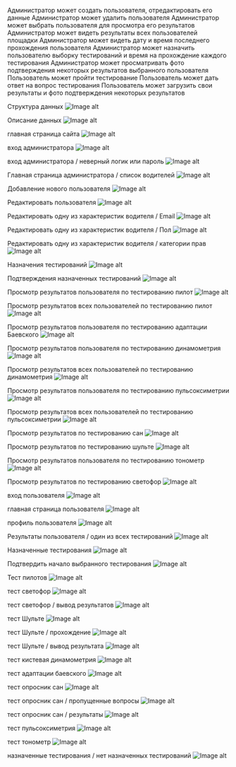 Администратор может создать пользователя, отредактировать его данные
Администратор может удалить пользователя
Администратор может выбрать пользователя для просмотра его результатов
Администратор может видеть результаты всех пользователей площадки
Администратор может видеть дату и время последнего прохождения пользователя
Администратор может назначить пользователю выборку тестирований и время на прохождение каждого тестирования
Администратор может просматривать фото подтверждения некоторых результатов выбранного пользователя
Пользователь может пройти тестирование
Пользователь может дать ответ на вопрос тестирования
Пользователь может загрузить свои результаты и фото подтверждения некоторых результатов


Структура данных
![Image alt](https://github.com/serega854/ExpressTestDrivers/blob/main/картинки%20для%20гитхаба/1bd.PNG)


Описание данных
![Image alt](https://github.com/serega854/ExpressTestDrivers/blob/main/картинки%20для%20гитхаба/2bd.PNG)


главная страница сайта
![Image alt](https://github.com/serega854/ExpressTestDrivers/blob/main/картинки%20для%20гитхаба/3main.PNG)


вход администратора
![Image alt](https://github.com/serega854/ExpressTestDrivers/blob/main/картинки%20для%20гитхаба/4loginAdmin.PNG)


вход администратора / неверный логик или пароль 
![Image alt](https://github.com/serega854/ExpressTestDrivers/blob/main/картинки%20для%20гитхаба/5errorLoginAdmin.PNG)


Главная страница администратора / список водителей 
![Image alt](https://github.com/serega854/ExpressTestDrivers/blob/main/картинки%20для%20гитхаба/6indexAdmin.PNG)


Добавление нового пользователя
![Image alt](https://github.com/serega854/ExpressTestDrivers/blob/main/картинки%20для%20гитхаба/7regUser.PNG)

Редактировать пользователя
![Image alt](https://github.com/serega854/ExpressTestDrivers/blob/main/картинки%20для%20гитхаба/8updateUser.PNG)


Редактировать одну из характеристик водителя / Email
![Image alt](https://github.com/serega854/ExpressTestDrivers/blob/main/картинки%20для%20гитхаба/9updateEmail.PNG)


Редактировать одну из характеристик водителя / Пол
![Image alt](https://github.com/serega854/ExpressTestDrivers/blob/main/картинки%20для%20гитхаба/10updateGender.PNG)


Редактировать одну из характеристик водителя / категории прав
![Image alt](https://github.com/serega854/ExpressTestDrivers/blob/main/картинки%20для%20гитхаба/11updateCategoryPrav.PNG)


Назначения тестирований
![Image alt](https://github.com/serega854/ExpressTestDrivers/blob/main/картинки%20для%20гитхаба/12assignTests.PNG)


Подтверждения назначенных тестирований
![Image alt](https://github.com/serega854/ExpressTestDrivers/blob/main/картинки%20для%20гитхаба/13assignTestPodtverjdenie.PNG)


Просмотр результатов пользователя по тестированию пилот
![Image alt](https://github.com/serega854/ExpressTestDrivers/blob/main/картинки%20для%20гитхаба/14rezUserPilot.PNG)


Просмотр результатов всех пользователей по тестированию пилот
![Image alt](https://github.com/serega854/ExpressTestDrivers/blob/main/картинки%20для%20гитхаба/15rezUsersPilot.PNG)


Просмотр результатов пользователя по тестированию адаптации Баевского
![Image alt](https://github.com/serega854/ExpressTestDrivers/blob/main/картинки%20для%20гитхаба/15rezUserBaevsky.PNG)


Просмотр результатов пользователя по тестированию динамометрия
![Image alt](https://github.com/serega854/ExpressTestDrivers/blob/main/картинки%20для%20гитхаба/16rezUserDinamometria.PNG)


Просмотр результатов всех пользователей по тестированию динамометрия
![Image alt](https://github.com/serega854/ExpressTestDrivers/blob/main/картинки%20для%20гитхаба/17rezUsersDinamometria.PNG)


Просмотр результатов пользователя по тестированию пульсоксиметрии
![Image alt](https://github.com/serega854/ExpressTestDrivers/blob/main/картинки%20для%20гитхаба/18rezUserPuls.PNG)


Просмотр результатов всех пользователей по тестированию пульсоксиметрии
![Image alt](https://github.com/serega854/ExpressTestDrivers/blob/main/картинки%20для%20гитхаба/19rezUsersPuls.PNG)


Просмотр результатов по тестированию сан
![Image alt](https://github.com/serega854/ExpressTestDrivers/blob/main/картинки%20для%20гитхаба/20rezUserUsersSan.PNG)


Просмотр результатов по тестированию шульте
![Image alt](https://github.com/serega854/ExpressTestDrivers/blob/main/картинки%20для%20гитхаба/21rezUserUsersShulte.PNG)


Просмотр результатов пользователя по тестированию тонометр
![Image alt](https://github.com/serega854/ExpressTestDrivers/blob/main/картинки%20для%20гитхаба/22rezUserTonometr.PNG)


Просмотр результатов по тестированию светофор
![Image alt](https://github.com/serega854/ExpressTestDrivers/blob/main/картинки%20для%20гитхаба/23rezUsersLighting.PNG)


вход пользователя
![Image alt](https://github.com/serega854/ExpressTestDrivers/blob/main/картинки%20для%20гитхаба/24loginUser.PNG)


главная страница пользователя
![Image alt](https://github.com/serega854/ExpressTestDrivers/blob/main/картинки%20для%20гитхаба/25indexUser.PNG)


профиль пользователя
![Image alt](https://github.com/serega854/ExpressTestDrivers/blob/main/картинки%20для%20гитхаба/26ProfileUser.PNG)


Результаты пользователя / один из всех тестирований
![Image alt](https://github.com/serega854/ExpressTestDrivers/blob/main/картинки%20для%20гитхаба/27rezUser.PNG)


Назначенные тестирования 
![Image alt](https://github.com/serega854/ExpressTestDrivers/blob/main/картинки%20для%20гитхаба/28assignTestUser.PNG)


Подтвердить начало выбранного тестирования
![Image alt](https://github.com/serega854/ExpressTestDrivers/blob/main/картинки%20для%20гитхаба/29PodtverjdenieStartTest.PNG)


Тест пилотов
![Image alt](https://github.com/serega854/ExpressTestDrivers/blob/main/картинки%20для%20гитхаба/30TestPilot.PNG)


тест светофор 
![Image alt](https://github.com/serega854/ExpressTestDrivers/blob/main/картинки%20для%20гитхаба/31TestLighting.PNG)


тест светофор / вывод результатов
![Image alt](https://github.com/serega854/ExpressTestDrivers/blob/main/картинки%20для%20гитхаба/32TestLightingRez.PNG)


тест Шульте
![Image alt](https://github.com/serega854/ExpressTestDrivers/blob/main/картинки%20для%20гитхаба/33TestShulte.PNG)


тест Шульте / прохождение
![Image alt](https://github.com/serega854/ExpressTestDrivers/blob/main/картинки%20для%20гитхаба/34ShulteContinie.PNG)


тест Шульте / вывод результата
![Image alt](https://github.com/serega854/ExpressTestDrivers/blob/main/картинки%20для%20гитхаба/35ShulteRez.PNG)


тест кистевая динамометрия
![Image alt](https://github.com/serega854/ExpressTestDrivers/blob/main/картинки%20для%20гитхаба/35Dinamometria.PNG)


тест адаптации баевского 
![Image alt](https://github.com/serega854/ExpressTestDrivers/blob/main/картинки%20для%20гитхаба/36baevsky.PNG)


тест опросник сан
![Image alt](https://github.com/serega854/ExpressTestDrivers/blob/main/картинки%20для%20гитхаба/37san.PNG)


тест опросник сан / пропущенные вопросы
![Image alt](https://github.com/serega854/ExpressTestDrivers/blob/main/картинки%20для%20гитхаба/38sanPropusk.PNG)


тест опросник сан / результаты
![Image alt](https://github.com/serega854/ExpressTestDrivers/blob/main/картинки%20для%20гитхаба/39sanRez.PNG)


тест пульсоксиметрия
![Image alt](https://github.com/serega854/ExpressTestDrivers/blob/main/картинки%20для%20гитхаба/40Puls.PNG)


тест тонометр
![Image alt](https://github.com/serega854/ExpressTestDrivers/blob/main/картинки%20для%20гитхаба/41tonometr.PNG)


назначенные тестирования / нет назначенных тестирований
![Image alt](https://github.com/serega854/ExpressTestDrivers/blob/main/картинки%20для%20гитхаба/42nettestob.PNG)
